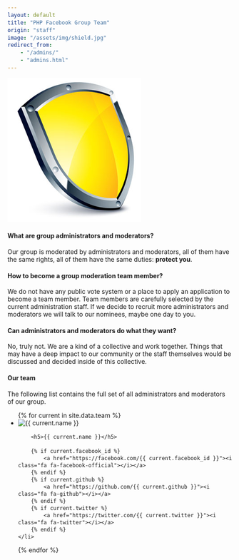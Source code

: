 ```yaml
---
layout: default
title: "PHP Facebook Group Team"
origin: "staff"
image: "/assets/img/shield.jpg"
redirect_from:
    - "/admins/"
    - "admins.html"
---
```


![Administrators](/assets/img/shield.jpg "Administrators")

#### What are group administrators and moderators?

Our group is moderated by administrators and moderators, all of them have the same
rights, all of them have the same duties: **protect you**.

#### How to become a group moderation team member?

We do not have any public vote system or a place to apply an application to
become a team member. Team members are carefully selected by the current
administration staff. If we decide to recruit more administrators and moderators
we will talk to our nominees, maybe one day to you.

#### Can administrators and moderators do what they want?

No, truly not. We are a kind of a collective and work together. Things that may
have a deep impact to our community or the staff themselves would be discussed
and decided inside of this collective.

#### Our team

The following list contains the full set of all administrators and moderators of
our group.

<ul class="medium-block-grid-3">
{% for current in site.data.team %}
    <li>
        <img src="{{ current.avatar }}" alt="{{ current.name }}" class="th left" style="margin-right: 10px">

        <h5>{{ current.name }}</h5>

        {% if current.facebook_id %}
            <a href="https://facebook.com/{{ current.facebook_id }}"><i class="fa fa-facebook-official"></i></a>
        {% endif %}
        {% if current.github %}
            <a href="https://github.com/{{ current.github }}"><i class="fa fa-github"></i></a>
        {% endif %}
        {% if current.twitter %}
            <a href="https://twitter.com/{{ current.twitter }}"><i class="fa fa-twitter"></i></a>
        {% endif %}
    </li>
{% endfor %}
</ul>

<div id="fb-root"></div>
<script>
window.fbAsyncInit = function() {
  FB.init({
    appId      : '566418756821183',
    xfbml      : true,
    version    : 'v2.0'
    });
  };

  (function(d, s, id){
    var js, fjs = d.getElementsByTagName(s)[0];
    if (d.getElementById(id)) {return;}
    js = d.createElement(s); js.id = id;
    js.src = "//connect.facebook.net/en_US/sdk.js";
    fjs.parentNode.insertBefore(js, fjs);
    }(document, 'script', 'facebook-jssdk'));
</script>
